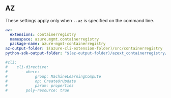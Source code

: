 ## AZ

These settings apply only when `--az` is specified on the command line.

``` yaml $(az)
az:
  extensions: containerregistry
  namespace: azure.mgmt.containerregistry
  package-name: azure-mgmt-containerregistry
az-output-folder: $(azure-cli-extension-folder)/src/containerregistry
python-sdk-output-folder: "$(az-output-folder)/azext_containerregistry/vendored_sdks/containerregistry"

#cli:
#    cli-directive:
#      - where:
#            group: MachineLearningCompute
#            op: CreateOrUpdate
#            param: properties
#        poly-resource: true
```
